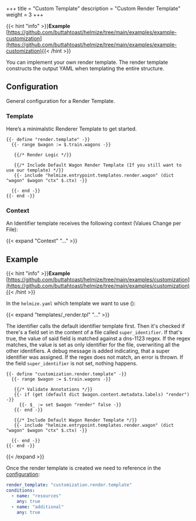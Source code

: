 +++
title = "Custom Template"
description = "Custom Render Template"
weight = 3
+++

{{< hint "info" >}}**Example** [https://github.com/buttahtoast/helmize/tree/main/examples/example-customization](https://github.com/buttahtoast/helmize/tree/main/examples/example-customization){{< /hint >}}


You can implement your own render template. The render template constructs the output YAML when templating the entire structure.

## Configuration

General configuration for a Render Template.

### Template

Here’s a minimalstic Renderer Template to get started.

```go-text-template
{{- define "render.template" -}}
  {{- range $wagon := $.train.wagons -}}

   {{/* Render Logic */}}

   {{/* Include Default Wagon Render Template (If you still want to use our template) */}}
   {{- include "helmize.entrypoint.templates.render.wagon" (dict "wagon" $wagon "ctx" $.ctx) -}}

  {{- end -}}
{{- end -}}
```

### Context

An Identifier template receives the following context (Values Change per File):

{{< expand "Context" "..." >}}


## Example

{{< hint "info" >}}**Example** [https://github.com/buttahtoast/helmize/tree/main/examples/customization](https://github.com/buttahtoast/helmize/tree/main/examples/customization){{< /hint >}}


In the `helmize.yaml` which template we want to use ():


{{< expand "templates/_render.tpl" "..." >}}

The identifier calls the default identifier template first. Then it's checked if there's a field set in the content of a file called `super_identifier`. If that's true, the value of said field is matched against a dns-1123 regex. If the regex matches, the value is set as only identifier for the file, overwriting all the other identifiers. A debug message is added indicating, that a super identifier was assigned. If the regex does not match, an error is thrown. If the field `super_identifier` is not set, nothing happens.


```go-text-template
{{- define "customization.render.template" -}}
  {{- range $wagon := $.train.wagons -}}

   {{/* Validate Annotations */}}
   {{- if (get (default dict $wagon.content.metadata.labels) "render")  -}}
     {{- $_ := set $wagon "render" false -}}
   {{- end -}}

   {{/* Include Default Wagon Render Template */}}
   {{- include "helmize.entrypoint.templates.render.wagon" (dict "wagon" $wagon "ctx" $.ctx) -}}

  {{- end -}}
{{- end -}}
```

{{< /expand >}}

Once the render template is created we need to reference in the [configuration](../../configuration/helmize/#render_template):

```yaml
render_template: "customization.render.template"
conditions:
  - name: "resources"
    any: true
  - name: "additional"
    any: true
```